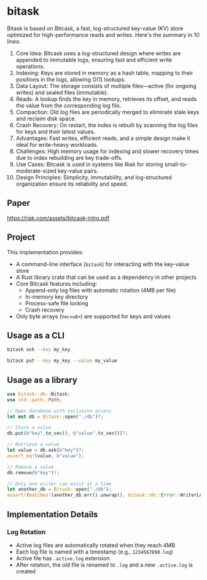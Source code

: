# bitask

Bitask is based on Bitcask, a fast, log-structured key-value (KV) store optimized for high-performance reads and writes. Here's the summary in 10 lines:

1. Core Idea: Bitcask uses a log-structured design where writes are appended to immutable logs, ensuring fast and efficient write operations.
2. Indexing: Keys are stored in memory as a hash table, mapping to their positions in the logs, allowing O(1) lookups.
3. Data Layout: The storage consists of multiple files—active (for ongoing writes) and sealed files (immutable).
4. Reads: A lookup finds the key in memory, retrieves its offset, and reads the value from the corresponding log file.
5. Compaction: Old log files are periodically merged to eliminate stale keys and reclaim disk space.
6. Crash Recovery: On restart, the index is rebuilt by scanning the log files for keys and their latest values.
7. Advantages: Fast writes, efficient reads, and a simple design make it ideal for write-heavy workloads.
8. Challenges: High memory usage for indexing and slower recovery times due to index rebuilding are key trade-offs.
9. Use Cases: Bitcask is used in systems like Riak for storing small-to-moderate-sized key-value pairs.
10. Design Principles: Simplicity, immutability, and log-structured organization ensure its reliability and speed.

## Paper

https://riak.com/assets/bitcask-intro.pdf

## Project

This implementation provides:

- A command-line interface (`bitask`) for interacting with the key-value store
- A Rust library crate that can be used as a dependency in other projects
- Core Bitcask features including:
  - Append-only log files with automatic rotation (4MB per file)
  - In-memory key directory
  - Process-safe file locking
  - Crash recovery
- Only byte arrays (`Vec<u8>`) are supported for keys and values

## Usage as a CLI

```bash
bitask ask --key my_key
```

```bash
bitask put --key my_key --value my_value
```

## Usage as a library

```rust
use bitask::db::Bitask;
use std::path::Path;

// Open database with exclusive access
let mut db = Bitask::open("./db")?;

// Store a value
db.put(b"key".to_vec(), b"value".to_vec())?;

// Retrieve a value
let value = db.ask(b"key")?;
assert_eq!(value, b"value");

// Remove a value
db.remove(b"key")?;

// Only one writer can exist at a time
let another_db = Bitask::open("./db");
assert!(matches!(another_db.err().unwrap(), bitask::db::Error::WriterLock));
```

## Implementation Details

### Log Rotation
- Active log files are automatically rotated when they reach 4MB
- Each log file is named with a timestamp (e.g., `1234567890.log`)
- Active file has `.active.log` extension
- After rotation, the old file is renamed to `.log` and a new `.active.log` is created
